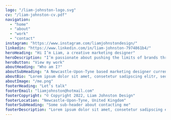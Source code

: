 ```yaml
---
logo: "/liam-johnston-logo.svg"
cv: "/liam-johnston-cv.pdf"
navigation:
  - "home"
  - "about"
  - "work"
  - "contact"
instagram: "https://www.instagram.com/liamjohnstondesign/"
linkedin: "https://www.linkedin.com/in/liam-johnston-7974861b4/"
heroHeading: "Hi I’m Liam, a creative marketing designer"
heroDescription: "I’m passionate about pushing the limits of brands through creative marketing strategies and striking design."
heroButton: "View my work"
aboutHeading: "Who am I?"
aboutSubHeading: "A Newcastle-Upon-Tyne based marketing designer currently looking for my next big role"
aboutBio: "Lorem ipsum dolor sit amet, consetetur sadipscing elitr, sed diam nonumy eirmod tempor invidunt ut labore et dolore magna aliquyam erat, sed diam voluptua. At vero eos et accusam et justo duo dolores et ea rebum. Stet clita kasd gubergren, no sea takimata sanctus est Lorem ipsum dolor sit amet. Lorem ipsum dolor sit amet, consetetur sadipscing elitr."
aboutImage: "/me.png"
footerHeading: "Let’s talk"
footerEmail: "liamjohnston@hotmail.com"
footerCopyright: "© Copyright 2022, Liam Johnston Design"
footerLocation: "Newcastle-Upon-Tyne, United Kingdom"
footerSubHeading: "Some sub-header about contacting me"
footerDescription: "Lorem ipsum dolor sit amet, consetetur sadipscing elitr, sed diam nonumy eirmod tempor invidunt ut labore et dolore magna aliquyam erat, sed diam voluptua. At vero eos et accusam et justo duo dolores et ea rebum. Stet clita kasd gubergren, no sea takimata sanctus est Lorem ipsum dolor sit amet."
---
```

